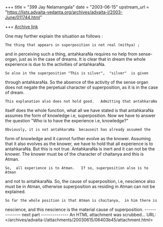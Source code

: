 +++
title = "399 Jay Nelamangala"
date = "2003-06-15"
upstream_url = "https://lists.advaita-vedanta.org/archives/advaita-l/2003-June/011744.html"

+++
[Archive link](https://lists.advaita-vedanta.org/archives/advaita-l/2003-June/011744.html)

One may further explain the situation as follows :

    The thing that appears in superposition is not real (mithya) ;
and in perceiving such a thing,  antahkaraNa requires no help
from sense-organ,  just as in the case of dreams.  It is clear that
in dream the whole experience is due to the activities of antahkaraNa.

    So also in the superposition "This is silver",  "silver"  is given 
through antahkaraNa.  So the absence of the activity of the sense organ
does not negate the perpetual character of superposition,  as it is in the
case of dream.

    This explanation also does not hold good.   Admitting that antahkaraNa
itself does the whole function,  what all we have stated is that
antahkaraNa assumes the form of knowledge i.e, superposition.  Now we
have to answer the question "Who is to have the experience i.e, knowledge?"

    Obviously, it is not antahkaraNa  becauseit has already assumed the
form of knowledge and it cannot further evolve as the knower.  Assuming
that it also evolves as the knower, we have to hold that all experience is to
antahkaraNa.  But this is not true.  AntahkaraNa is inert and it can not be
the knower.  The knower must be of the character of chaitanya and this is
Atman.   

    So,  all experience is to Atman.   If so, superposition also is to Atman
and not to antahkaraNa.  So, the cause of superposition, i.e, nescience
also must be in Atman,  otherwise superposition as residing in Atman
can not be explained.

    So far the whole position is that Atman is chaitanya,  in him there is
nescience,  and this nescience is the material cause of superposition.
-------------- next part --------------
An HTML attachment was scrubbed...
URL: </archives/advaita-l/attachments/20030615/06403b45/attachment.html>
